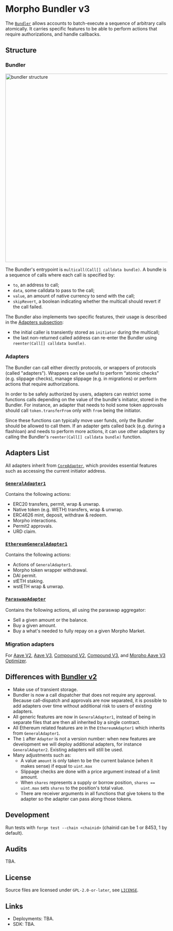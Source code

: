 # Morpho Bundler v3

The [`Bundler`](./src/Bundler.sol) allows accounts to batch-execute a sequence of arbitrary calls atomically.
It carries specific features to be able to perform actions that require authorizations, and handle callbacks.

## Structure

### Bundler

<img width="586" alt="bundler structure" src="https://github.com/user-attachments/assets/983b7e48-ba0c-4fda-a31b-e7c9cc212da4">

The Bundler's entrypoint is `multicall(Call[] calldata bundle)`.
A bundle is a sequence of calls where each call is specified by:

- `to`, an address to call;
- `data`, some calldata to pass to the call;
- `value`, an amount of native currency to send with the call;
- `skipRevert`, a boolean indicating whether the multicall should revert if the call failed.

The Bundler also implements two specific features, their usage is described in the [Adapters subsection](#adapters):

- the initial caller is transiently stored as `initiator` during the multicall;
- the last non-returned called address can re-enter the Bundler using `reenter(Call[] calldata bundle)`.

### Adapters

The Bundler can call either directly protocols, or wrappers of protocols (called "adapters").
Wrappers can be useful to perform “atomic checks" (e.g. slippage checks), manage slippage (e.g. in migrations) or perform actions that require authorizations.

In order to be safely authorized by users, adapters can restrict some functions calls depending on the value of the bundle's initiator, stored in the Bundler.
For instance, an adapter that needs to hold some token approvals should call `token.transferFrom` only with `from` being the initiator.

Since these functions can typically move user funds, only the Bundler should be allowed to call them.
If an adapter gets called back (e.g. during a flashloan) and needs to perform more actions, it can use other adapters by calling the Bundler's `reenter(Call[] calldata bundle)` function.

## Adapters List

All adapters inherit from [`CoreAdapter`](./src/adapters/CoreAdapter.sol), which provides essential features such as accessing the current initiator address.

### [`GeneralAdapter1`](./src/adapters/GeneralAdapter1.sol)

Contains the following actions:

- ERC20 transfers, permit, wrap & unwrap.
- Native token (e.g. WETH) transfers, wrap & unwrap.
- ERC4626 mint, deposit, withdraw & redeem.
- Morpho interactions.
- Permit2 approvals.
- URD claim.

### [`EthereumGeneralAdapter1`](./src/adapters/EthereumGeneralAdapter1.sol)

Contains the following actions:

- Actions of `GeneralAdapter1`.
- Morpho token wrapper withdrawal.
- DAI permit.
- stETH staking.
- wstETH wrap & unwrap.

### [`ParaswapAdapter`](./src/adapters/ParaswapAdapter.sol)

Contains the following actions, all using the paraswap aggregator:

- Sell a given amount or the balance.
- Buy a given amount.
- Buy a what's needed to fully repay on a given Morpho Market.

### Migration adapters

For [Aave V2](./src/adapters/migration/AaveV2MigrationAdapter.sol), [Aave V3](./src/adapters/migration/AaveV3MigrationAdapter.sol), [Compound V2](./src/adapters/migration/CompoundV2MigrationAdapter.sol), [Compound V3](./src/adapters/migration/CompoundV3MigrationAdapter.sol), and [Morpho Aave V3 Optimizer](./src/adapters/migration/AaveV3OptimizerMigrationAdapter.sol).

## Differences with [Bundler v2](https://github.com/morpho-org/morpho-blue-bundlers)

- Make use of transient storage.
- Bundler is now a call dispatcher that does not require any approval.
  Because call-dispatch and approvals are now separated, it is possible to add adapters over time without additional risk to users of existing adapters.
- All generic features are now in `GeneralAdapter1`, instead of being in separate files that are then all inherited by a single contract.
- All Ethereum related features are in the `EthereumAdapter1` which inherits from `GeneralAdapter1`.
- The `1` after `Adapter` is not a version number: when new features are development we will deploy additional adapters, for instance `GeneralAdapter2`.
  Existing adapters will still be used.
- Many adjustments such as:
  - A value `amount` is only taken to be the current balance (when it makes sense) if equal to `uint.max`
  - Slippage checks are done with a price argument instead of a limit amount.
  - When `shares` represents a supply or borrow position, `shares == uint.max` sets `shares` to the position's total value.
  - There are receiver arguments in all functions that give tokens to the adapter so the adapter can pass along those tokens.

## Development

Run tests with `forge test --chain <chainid>` (chainid can be 1 or 8453, 1 by default).

## Audits

TBA.

## License

Source files are licensed under `GPL-2.0-or-later`, see [`LICENSE`](./LICENSE).

## Links

- Deployments: TBA.
- SDK: TBA.
